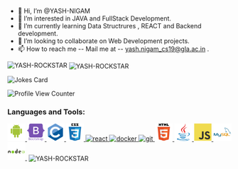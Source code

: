 - 👋 Hi, I’m @YASH-NIGAM
- 👀 I’m interested in JAVA and FullStack Development.
- 🌱 I’m currently learning Data Structrures , REACT and Backend development.
- 💞 I’m looking to collaborate on Web Development projects.
- 📫 How to reach me -- Mail me at  -- yash.nigam_cs19@gla.ac.in .

<p><img align="left" src="https://github-readme-stats.vercel.app/api/top-langs?username=YASH-ROCKSTAR&show_icons=true&locale=en&layout=compact&theme=radical&count_private=true" alt="YASH-ROCKSTAR" /></p>

<p>&nbsp;<img align="center" src="https://github-readme-stats.vercel.app/api?username=YASH-ROCKSTAR&show_icons=true&locale=en&theme=radical&count_private=true" alt="YASH-ROCKSTAR" /></p>



![Jokes Card](https://readme-jokes.vercel.app/api)

![Profile View Counter](https://komarev.com/ghpvc/?username=YASH-ROCKSTAR)

<h3 align="left">Languages and Tools:</h3>
<p align="left"> <a href="https://developer.android.com" target="_blank"> <img src="https://raw.githubusercontent.com/devicons/devicon/master/icons/android/android-original-wordmark.svg" alt="android" width="40" height="40"/> </a> <a href="https://getbootstrap.com" target="_blank"> <img src="https://raw.githubusercontent.com/devicons/devicon/master/icons/bootstrap/bootstrap-plain-wordmark.svg" alt="bootstrap" width="40" height="40"/> </a> <a href="https://www.cprogramming.com/" target="_blank"> <img src="https://raw.githubusercontent.com/devicons/devicon/master/icons/c/c-original.svg" alt="c" width="40" height="40"/> </a> <a href="https://www.w3schools.com/css/" target="_blank"> <img src="https://raw.githubusercontent.com/devicons/devicon/master/icons/css3/css3-original-wordmark.svg" alt="css3" width="40" height="40"/> </a> <a href="https://reactjs.org" target="_blank"> <img src="https://camo.githubusercontent.com/48d099290b4cb2d7937bcd96e8497cf1845b54a810a6432c70cf944b60b40c77/68747470733a2f2f7261776769742e636f6d2f676f72616e67616a69632f72656163742d69636f6e732f6d61737465722f72656163742d69636f6e732e737667" alt="react" width="40" height="40"/> </a> <a href="https://www.docker.com/" target="_blank"> <img src="https://w7.pngwing.com/pngs/298/299/png-transparent-docker-yaml-github-repository-github-text-logo-fedora-thumbnail.png" alt="docker" width="40" height="40"/> </a> <a href="https://git-scm.com/" target="_blank"> <img src="https://www.vectorlogo.zone/logos/git-scm/git-scm-icon.svg" alt="git" width="40" height="40"/> </a> <a href="https://www.w3.org/html/" target="_blank"> <img src="https://raw.githubusercontent.com/devicons/devicon/master/icons/html5/html5-original-wordmark.svg" alt="html5" width="40" height="40"/> </a> <a href="https://www.java.com" target="_blank"> <img src="https://raw.githubusercontent.com/devicons/devicon/master/icons/java/java-original.svg" alt="java" width="40" height="40"/> </a> <a href="https://developer.mozilla.org/en-US/docs/Web/JavaScript" target="_blank"> <img src="https://raw.githubusercontent.com/devicons/devicon/master/icons/javascript/javascript-original.svg" alt="javascript" width="40" height="40"/> </a> <a  width="40" height="40"/> </a> <a href="https://www.mysql.com/" target="_blank"> <img src="https://raw.githubusercontent.com/devicons/devicon/master/icons/mysql/mysql-original-wordmark.svg" alt="mysql" width="40" height="40"/> </a> <a href="https://nodejs.org" target="_blank"> <img src="https://raw.githubusercontent.com/devicons/devicon/master/icons/nodejs/nodejs-original-wordmark.svg" alt="nodejs" width="40" height="40"/> </a> <a 


<p>&nbsp;<img align="center" src="https://github-readme-streak-stats.herokuapp.com/?user=YASH-ROCKSTAR&show_icons=true&locale=en&theme=radical&count_private=true" alt="YASH-ROCKSTAR" /></p>


<!---
YASH-ROCKSTAR/YASH-ROCKSTAR is a ✨ special ✨ repository because its `README.md` (this file) appears on your GitHub profile.
You can click the Preview link to take a look at your changes.
--->
